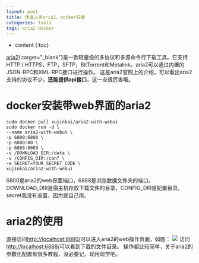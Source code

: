 ```yaml
---
layout: post
title: 快速上手aria2，docker安装
categories: tools
tags: aria2 docker
---
```

* content
{:toc}

[aria2](https://aria2.github.io/){:target="_blank"}是一款轻量级的多协议和多源命令行下载工具。它支持HTTP / HTTPS，FTP，SFTP，BitTorrent和Metalink。aria2可以通过内置的JSON-RPC和XML-RPC接口进行操作。
这是aria2官网上的介绍，可以看出aria2支持的协议不少，**还能提供api接口**，这一点很厉害哦。




# docker安装带web界面的aria2

```shell
sudo docker pull xujinkai/aria2-with-webui
sudo docker run -d \
--name aria2-with-webui \
-p 6800:6800 \
-p 6880:80 \
-p 6888:8080 \
-v /DOWNLOAD_DIR:/data \
-v /CONFIG_DIR:/conf \
-e SECRET=YOUR_SECRET_CODE \
xujinkai/aria2-with-webui
```

6800是aria2的web界面端口，6888是浏览数据文件夹的端口，DOWNLOAD_DIR是宿主机存放下载文件的目录，CONFIG_DIR是配置目录。secret我没有设置，因为就自己用。

# aria2的使用

直接访问<http://localhost:6880/>可以进入aria2的web操作页面，如图：
![](http://tva2.sinaimg.com/large/7bb8bd97gy1fu6nz5xi28j20rb0ck757.jpg)
访问<http://localhost:6888/>可以看到下载的文件目录。
操作都比较简单，关于aria2的参数化配置有很多教程，没必要记，现用现学吧。
